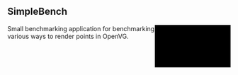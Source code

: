 ## SimpleBench
<img src="./Example.jpg" height="96px" align="right">

Small benchmarking application for benchmarking various ways to render points in OpenVG.